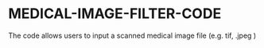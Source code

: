 # MEDICAL-IMAGE-FILTER-CODE
The code allows users to input a scanned medical image file (e.g. tif, .jpeg )
